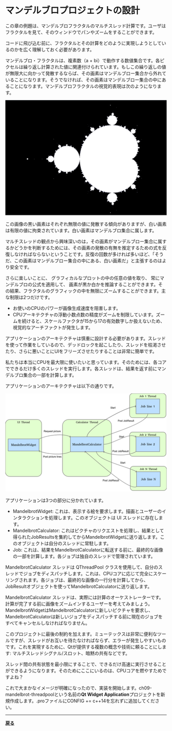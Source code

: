# マンデルブロプロジェクトの設計

この章の例題は、マンデルブロフラクタルのマルチスレッド計算です。ユーザはフラクタルを見て、そのウィンドウでパンやズームをすることができます。

コードに飛び込む前に、フラクタルとその計算をどのように実現しようとしているのかを広く理解しておく必要があります。

マンデルブロ・フラクタルは、複素数（a + bi）で動作する数値集合です。各ピクセルは繰り返し計算された値に関連付けられています。もしこの繰り返しの値が無限大に向かって発散するならば、その画素はマンデルブロー集合から外れていることになります。そうでなければ、その画素はマンデルブロー集合の中にあることになります。マンデルブロフラクタルの視覚的表現は次のようになります。

![image](../9/img/1.png)

この画像の黒い画素はそれぞれ無限の値に発散する傾向がありますが、白い画素は有限の値に拘束されています。白い画素はマンデルブロ集合に属します。

マルチスレッドの観点から興味深いのは，その画素がマンデルブロー集合に属するかどうかを判断するためには、その画素の発散の有無を推定するための式を反復しなければならないということです。反復の回数が多ければ多いほど、「そうだ、この画素はマンデルブロー集合の中にある、白い画素だ」と主張するのはより安全です。

さらに楽しいことに、 グラフィカルなプロットの中の任意の値を取り、 常にマンデルブロの公式を適用して、 画素が黒か白かを推論することができます。その結果、フラクタルのグラフィックの中を無限にズームすることができます。主な制限は2つだけです。

* お使いのCPUのパワーが画像生成速度を阻害します。
* CPUアーキテクチャの浮動小数点数の精度がズームを制限しています。ズームを続けると、スケールファクタが15から17の有効数字しか扱えないため、視覚的なアーチファクトが発生します。

アプリケーションのアーキテクチャは慎重に設計する必要があります。スレッドを使って作業をしているので、デッドロックを起こしたり、スレッドを枯渇させたり、さらに悪いことにUIをフリーズさせたりすることは非常に簡単です。

私たちは本当にCPUを最大限に使いたいと思っています。そのためには、各コアでできるだけ多くのスレッドを実行します。各スレッドは、結果を返す前にマンデルブロ集合の一部を計算します。

アプリケーションのアーキテクチャは以下の通りです。

![image](img/2.png)

アプリケーションは3つの部分に分かれています。

* MandelbrotWidget: これは、表示する絵を要求します。描画とユーザーのインタラクションを処理します。このオブジェクトは UI スレッドに存在します。
* MandelbrotCalculator: これはピクチャのリクエストを処理し、結果として得られたJobResultsを集約してからMandelbrotWidgetに送り返します。このオブジェクトは自分のスレッドに常駐します。
* Job: これは、結果をMandelbrotCalculatorに転送する前に、最終的な画像の一部を計算します。各ジョブは独自のスレッドで管理されています。

MandelbrotCalculator スレッドは QThreadPool クラスを使用して、自分のスレッドでジョブをディスパッチします。これは、CPUコアに応じて完全にスケーリングされます。各ジョブは、最終的な画像の一行分を計算してから、JobResultオブジェクトを使ってMandelbrotCalculatorに送り返します。

MandelbrotCalculator スレッドは、実際には計算のオーケストレーターです。計算が完了する前に画像をズームインするユーザーを考えてみましょう。MandelbrotWidgetはMandelbrotCalculatorに新しいピクチャを要求し、MandelbrotCalculatorは新しいジョブをディスパッチする前に現在のジョブをすべてキャンセルしなければなりません。

このプロジェクトに最後の制約を加えます。ミューテックスは非常に便利なツールですが、スレッドがお互いを待たなければならず、エラーが発生しやすいものです。これを実現するために、Qtが提供する複数の概念や技術に頼ることにします: マルチスレッドシグナル/スロット、暗黙の共有などです。

スレッド間の共有状態を最小限にすることで、できるだけ高速に実行させることができるようになります。そのためにここにいるのは、CPUコアを燃やすためですよね？

これで大まかなイメージが明確になったので、実装を開始します。ch09-mandelbrot-threadpoolという名前の**Qt Widget Application**プロジェクトを新規作成します。.proファイルにCONFIG += c++14を忘れずに追加してください。

***

**[戻る](../index.html)**
